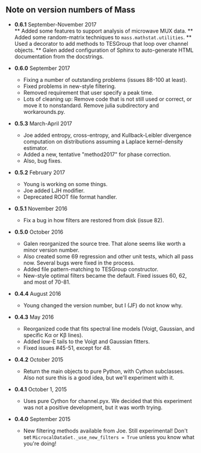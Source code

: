 ## Note on version numbers of Mass

* **0.6.1** September-November 2017  
  ** Added some features to support analysis of microwave MUX data.
  ** Added some random-matrix techniques to `mass.mathstat.utilities`.
  ** Used a decorator to add methods to TESGroup that loop over channel objects.
  ** Galen added configuration of Sphinx to auto-generate HTML documentation from the docstrings.

* **0.6.0** September 2017
  * Fixing a number of outstanding problems (issues 88-100 at least). 
  * Fixed problems in new-style filtering. 
  * Removed requirement that user specify a peak time.
  * Lots of cleaning up: Remove code that is not still used or correct, or move it to nonstandard. Remove julia subdirectory and workarounds.py.

* **0.5.3** March-April 2017
  * Joe added entropy, cross-entropy, and Kullback-Leibler divergence computation on distributions assuming a Laplace kernel-density estimator. 
  * Added a new, tentative "method2017" for phase correction.
  * Also, bug fixes.

* **0.5.2** February 2017
  * Young is working on some things.
  * Joe added LJH modifier. 
  * Deprecated ROOT file format handler.

* **0.5.1** November 2016
  * Fix a bug in how filters are restored from disk (issue 82).

* **0.5.0** October 2016
  * Galen reorganized the source tree. That alone seems like worth a minor version number.
  * Also created some 69 regression and other unit tests, which all pass now. Several bugs were fixed in the process.  
  * Added file pattern-matching to TESGroup constructor.
  * New-style optimal filters became the default. Fixed issues 60, 62, and most of 70-81.

* **0.4.4** August 2016
  * Young changed the version number, but I (JF) do not know why.

* **0.4.3** May 2016
  * Reorganized code that fits spectral line models (Voigt, Gaussian, and specific K&alpha; or K&beta; lines).
  * Added low-E tails to the Voigt and Gaussian fitters.
  * Fixed issues #45-51, except for 48.

* **0.4.2** October 2015
  * Return the main objects to pure Python, with Cython subclasses. Also not sure this is a good idea, but we'll experiment with it.

* **0.4.1** October 1, 2015
  * Uses pure Cython for channel.pyx. We decided that this experiment was not a positive development, but it was worth trying.

* **0.4.0** September 2015
  * New filtering methods available from Joe. Still experimental! Don't set ```MicrocalDataSet._use_new_filters = True``` unless you know what you're doing!
